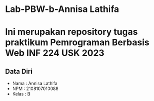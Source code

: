 # Lab-PBW-b-Annisa Lathifa
# Ini merupakan repository tugas praktikum Pemrograman Berbasis Web INF 224 USK 2023

## Data Diri 

* Nama : Annisa Lathifa
* NPM : 2108107010088
* Kelas : B